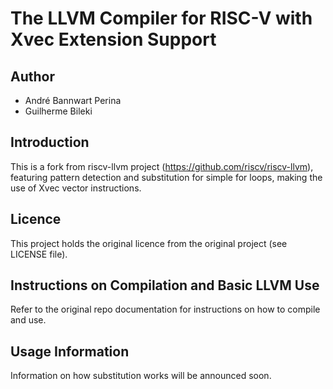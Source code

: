 # The LLVM Compiler for RISC-V with Xvec Extension Support

## Author

* André Bannwart Perina
* Guilherme Bileki

## Introduction

This is a fork from riscv-llvm project (https://github.com/riscv/riscv-llvm), featuring pattern
detection and substitution for simple for loops, making the use of Xvec vector instructions.

## Licence

This project holds the original licence from the original project (see LICENSE file).

## Instructions on Compilation and Basic LLVM Use

Refer to the original repo documentation for instructions on how to compile and use.

## Usage Information

Information on how substitution works will be announced soon.
